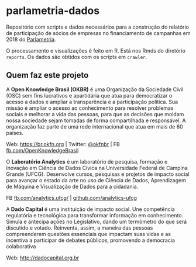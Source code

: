 # parlametria-dados

Repositório com scripts e dados necessários para a construção do relatório de participação de sócios de empresas no financiamento de campanhas em 2018 do [Parlametria](https://parlametria.org/relatorios).

O processamento e visualizações é feito em R. Está nos Rmds do diretório `reports`. Os dados são obtidos com os scripts em `crawler`. 

## Quem faz este projeto
A **Open Knowledge Brasil (OKBR)** é uma Organização da Sociedade Civil (OSC) sem fins lucrativos e apartidária que atua para democratizar o acesso a dados e ampliar a  transparência e a participação política. Sua missão é ampliar o acesso ao conhecimento para resolver problemas sociais e melhorar a vida das pessoas, para que as decisões que moldam nossa sociedade sejam tomadas de forma compartilhada e responsável. A organização faz parte de uma rede internacional que atua em mais de 60 países. 

Web: https://br.okfn.org | Twitter: [@okfnbr](https://twitter.com/okfnbr)  | FB [fb.com/OpenKnowledgeBrasil](https://www.facebook.com/OpenKnowledgeBrasil)

O **Laboratório Analytics** é um laboratório de pesquisa, formação e inovação em Ciência de Dados Cívica na Universidade Federal de Campina Grande (UFCG). Desenvolve cursos, pesquisas e projetos de impacto social para avançar o estado da arte no uso de Ciência de Dados, Aprendizagem de Máquina e Visualização de Dados para a cidadania.

FB [fb.com/analytics.ufcg/](fb.com/analytics.ufcg/) | [github.com/analytics-ufcg](github.com/analytics-ufcg)

A **Dado Capital** é uma instituição de impacto social. Une competência regulatória e tecnológica para transformar informação em conhecimento. Simula e antecipa ações no Legislativo, dando um termômetro do que será discutido e votado. Reinventa, assim, a maneira das pessoas compreenderem questões essenciais que impactam suas vidas e as incentiva a participar de debates públicos, promovendo a democracia colaborativa

Web: http://dadocapital.org.br 
